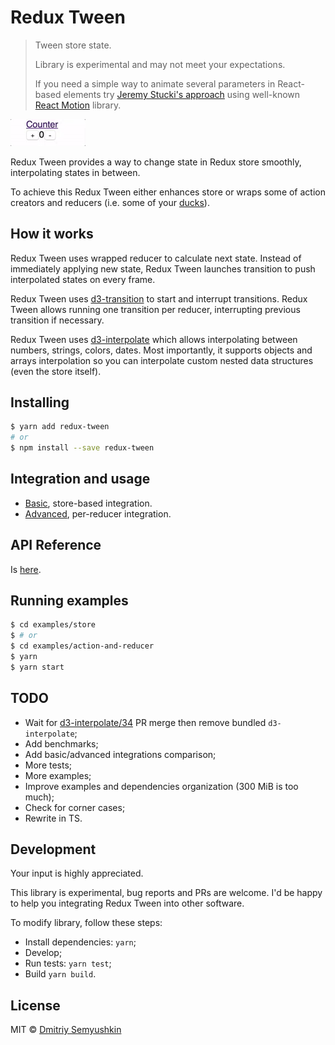 # Redux Tween

> Tween store state.
>
> Library is experimental and may not meet your expectations.
>
> If you need a simple way to animate several parameters in React-based elements try [Jeremy Stucki's approach](https://bl.ocks.org/herrstucki/27dc76b6f8411b4725bb) using well-known [React Motion](https://github.com/chenglou/react-motion) library.

<img src="https://raw.githubusercontent.com/devgru/redux-tween/master/counter.gif" alt="Counter Demo" width="120">

Redux Tween provides a way to change state in Redux store smoothly, interpolating states in between.

To achieve this Redux Tween either enhances store or wraps some of action creators and reducers (i.e. some of your [ducks](https://github.com/erikras/ducks-modular-redux)).

## How it works

Redux Tween uses wrapped reducer to calculate next state. Instead of immediately applying new state, Redux Tween launches transition to push interpolated states on every frame.

Redux Tween uses [d3-transition](https://github.com/d3/d3-transition) to start and interrupt transitions. Redux Tween allows running one transition per reducer, interrupting previous transition if necessary.

Redux Tween uses [d3-interpolate](https://github.com/d3/d3-interpolate) which allows interpolating between numbers, strings, colors, dates. Most importantly, it supports objects and arrays interpolation so you can interpolate custom nested data structures (even the store itself).

## Installing

```sh
$ yarn add redux-tween
# or
$ npm install --save redux-tween
```

## Integration and usage

- [Basic](./docs/BASIC.md), store-based integration.
- [Advanced](./docs/ADVANCED.md), per-reducer integration.

## API Reference

Is [here](./docs/API.md).

## Running examples

```sh
$ cd examples/store
$ # or
$ cd examples/action-and-reducer
$ yarn
$ yarn start
```

## TODO

- Wait for [d3-interpolate/34](https://github.com/d3/d3-interpolate/pull/34) PR merge then remove bundled `d3-interpolate`;
- Add benchmarks;
- Add basic/advanced integrations comparison;
- More tests;
- More examples;
- Improve examples and dependencies organization (300 MiB is too much);
- Check for corner cases;
- Rewrite in TS.

## Development

Your input is highly appreciated.

This library is experimental, bug reports and PRs are welcome. I'd be happy to help you integrating Redux Tween into other software.

To modify library, follow these steps:

* Install dependencies: `yarn`;
* Develop;
* Run tests: `yarn test`;
* Build `yarn build`.

## License

MIT © [Dmitriy Semyushkin](https://devg.ru)
